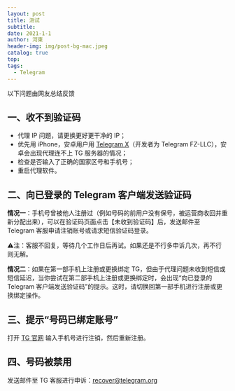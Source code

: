 ```yaml
---
layout: post
title: 测试
subtitle: 
date: 2021-1-1
author: 河東
header-img: img/post-bg-mac.jpeg
catalog: true
top: 
tags:
  - Telegram
---
```


以下问题由网友总结反馈

## 一、收不到验证码

- 代理 IP 问题，请更换更好更干净的 IP；
- 优先用 iPhone，安卓用户用 [Telegram X](https://apkpure.com/search?q=Telegram+X)（开发者为 Telegram FZ-LLC），安卓会出现代理连不上 TG 服务器的情况；
- 检查是否输入了正确的国家区号和手机号；
- 重启代理软件。

## 二、向已登录的 Telegram 客户端发送验证码

**情况一**：手机号曾被他人注册过（例如号码的前用户没有保号，被运营商收回并重新分配出来），可以在验证码页面点击【未收到验证码】后，发送邮件至 Telegram 客服申请注销账号或请求短信验证码登录。

⚠️注：客服不回复，等待几个工作日后再试。如果还是不行多申诉几次，再不行则无解。

**情况二**：如果在第一部手机上注册或更换绑定 TG，但由于代理问题未收到短信或短信延迟，当你尝试在第二部手机上注册或更换绑定时，会出现“向已登录的 Telegram 客户端发送验证码”的提示。这时，请切换回第一部手机进行注册或更换绑定操作。

## 三、提示“号码已绑定账号”
打开 [TG 官网](https://my.telegram.org/auth?to=delete) 输入手机号进行注销，然后重新注册。

## 四、号码被禁用

发送邮件至 TG 客服进行申诉：[recover@telegram.org](recover@telegram.org)

